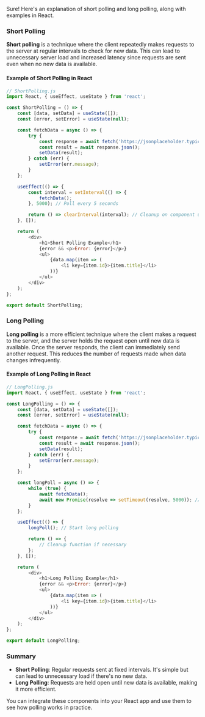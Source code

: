 Sure! Here's an explanation of short polling and long polling, along with examples in React.

### Short Polling

**Short polling** is a technique where the client repeatedly makes requests to the server at regular intervals to check for new data. This can lead to unnecessary server load and increased latency since requests are sent even when no new data is available.

#### Example of Short Polling in React

```javascript
// ShortPolling.js
import React, { useEffect, useState } from 'react';

const ShortPolling = () => {
    const [data, setData] = useState([]);
    const [error, setError] = useState(null);

    const fetchData = async () => {
        try {
            const response = await fetch('https://jsonplaceholder.typicode.com/posts');
            const result = await response.json();
            setData(result);
        } catch (err) {
            setError(err.message);
        }
    };

    useEffect(() => {
        const interval = setInterval(() => {
            fetchData();
        }, 5000); // Poll every 5 seconds

        return () => clearInterval(interval); // Cleanup on component unmount
    }, []);

    return (
        <div>
            <h1>Short Polling Example</h1>
            {error && <p>Error: {error}</p>}
            <ul>
                {data.map(item => (
                    <li key={item.id}>{item.title}</li>
                ))}
            </ul>
        </div>
    );
};

export default ShortPolling;
```

### Long Polling

**Long polling** is a more efficient technique where the client makes a request to the server, and the server holds the request open until new data is available. Once the server responds, the client can immediately send another request. This reduces the number of requests made when data changes infrequently.

#### Example of Long Polling in React

```javascript
// LongPolling.js
import React, { useEffect, useState } from 'react';

const LongPolling = () => {
    const [data, setData] = useState([]);
    const [error, setError] = useState(null);

    const fetchData = async () => {
        try {
            const response = await fetch('https://jsonplaceholder.typicode.com/posts');
            const result = await response.json();
            setData(result);
        } catch (err) {
            setError(err.message);
        }
    };

    const longPoll = async () => {
        while (true) {
            await fetchData();
            await new Promise(resolve => setTimeout(resolve, 5000)); // Wait for 5 seconds before polling again
        }
    };

    useEffect(() => {
        longPoll(); // Start long polling

        return () => {
            // Cleanup function if necessary
        };
    }, []);

    return (
        <div>
            <h1>Long Polling Example</h1>
            {error && <p>Error: {error}</p>}
            <ul>
                {data.map(item => (
                    <li key={item.id}>{item.title}</li>
                ))}
            </ul>
        </div>
    );
};

export default LongPolling;
```

### Summary

- **Short Polling**: Regular requests sent at fixed intervals. It's simple but can lead to unnecessary load if there's no new data.
- **Long Polling**: Requests are held open until new data is available, making it more efficient.

You can integrate these components into your React app and use them to see how polling works in practice.
